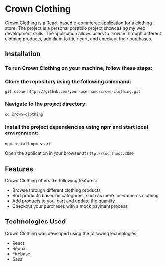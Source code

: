 # Crown Clothing

Crown Clothing is a React-based e-commerce application for a clothing store. The project is a personal portfolio project showcasing my web development skills. The application allows users to browse through different clothing products, add them to their cart, and checkout their purchases.

## Installation

### To run Crown Clothing on your machine, follow these steps:

### Clone the repository using the following command:
`git clone https://github.com/your-username/crown-clothing.git`

### Navigate to the project directory:
`cd crown-clothing`

### Install the project dependencies using npm and start local environment:
`npm install`
`npm start`

Open the application in your browser at `http://localhost:3000`

## Features

Crown Clothing offers the following features:

* Browse through different clothing products
* Sort products based on categories, such as men's or women's clothing
* Add products to your cart and update the quantity
* Checkout your purchases with a mock payment process

## Technologies Used

Crown Clothing was developed using the following technologies:

* React
* Redux
* Firebase
* Sass